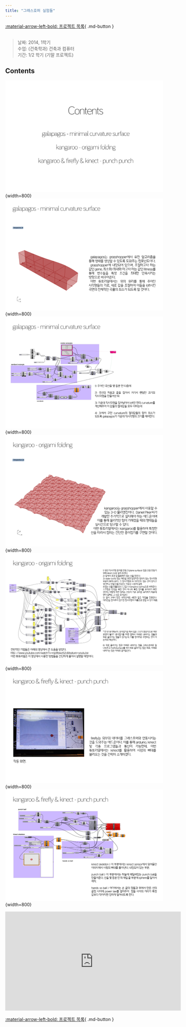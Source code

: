 ```yaml
---
title: "그래스호퍼 실험들"
---
```


[:material-arrow-left-bold: 프로젝트 목록](../../index.md){ .md-button }  
<br>

>날짜: 2014, 1학기  
>수업: (건축학과) 건축과 컴퓨터  
>기간: 1/2 학기 (기말 프로젝트)  

## Contents

![gh-2](../../../../../assets/tools-and-tales/form-experiments/2014/gh-exp/gh_2.png){width=800}
![gh-3](../../../../../assets/tools-and-tales/form-experiments/2014/gh-exp/gh_3.png){width=800}
![gh-4](../../../../../assets/tools-and-tales/form-experiments/2014/gh-exp/gh_4.png){width=800}
![gh-5](../../../../../assets/tools-and-tales/form-experiments/2014/gh-exp/gh_5.png){width=800}
![gh-6](../../../../../assets/tools-and-tales/form-experiments/2014/gh-exp/gh_6.png){width=800}
![gh-7](../../../../../assets/tools-and-tales/form-experiments/2014/gh-exp/gh_7.png){width=800}
![gh-8](../../../../../assets/tools-and-tales/form-experiments/2014/gh-exp/gh_8.png){width=800}
<iframe width="560" height="315" src="https://www.youtube.com/embed/3KTawDrCJhQ?si=Nhr_RqZa6J8g60P1" title="YouTube video player" frameborder="0" allow="accelerometer; autoplay; clipboard-write; encrypted-media; gyroscope; picture-in-picture; web-share" referrerpolicy="strict-origin-when-cross-origin" allowfullscreen></iframe>

[:material-arrow-left-bold: 프로젝트 목록](../../index.md){ .md-button }